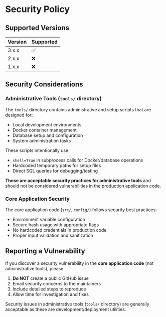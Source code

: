 # Security Policy

## Supported Versions

| Version | Supported          |
| ------- | ------------------ |
| 3.x.x   | :white_check_mark: |
| 2.x.x   | :x:                |
| 1.x.x   | :x:                |

## Security Considerations

### Administrative Tools (`tools/` directory)

The `tools/` directory contains administrative and setup scripts that are designed for:
- Local development environments
- Docker container management
- Database setup and configuration
- System administration tasks

These scripts intentionally use:
- `shell=True` in subprocess calls for Docker/database operations
- Hardcoded temporary paths for setup files
- Direct SQL queries for debugging/testing

**These are acceptable security practices for administrative tools** and should not be considered vulnerabilities in the production application code.

### Core Application Security

The core application code (`src/`, `config/`) follows security best practices:
- Environment variable configuration
- Secure hash usage with appropriate flags
- No hardcoded credentials in production code
- Proper input validation and sanitization

## Reporting a Vulnerability

If you discover a security vulnerability in the **core application code** (not administrative tools), please:

1. **Do NOT** create a public GitHub issue
2. Email security concerns to the maintainers
3. Include detailed steps to reproduce
4. Allow time for investigation and fixes

Security issues in administrative tools (`tools/` directory) are generally acceptable as these are development/deployment utilities.